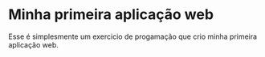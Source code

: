 # Minha primeira aplicação web

Esse é simplesmente um exercicio de progamação que crio minha primeira aplicação web.

